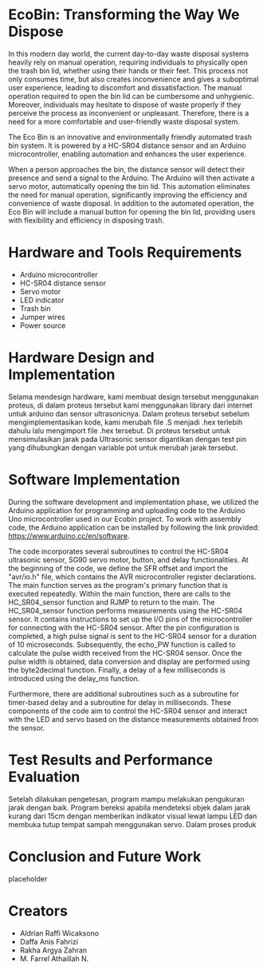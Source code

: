 
# EcoBin: Transforming the Way We Dispose

 In this modern day world, the current day-to-day waste disposal systems heavily rely on manual operation, requiring individuals to physically open the trash bin lid, whether using their hands or their feet. This process not only consumes time, but also creates inconvenience and gives a suboptimal user experience, leading to discomfort and dissatisfaction. The manual operation required to open the bin lid can be cumbersome and unhygienic. Moreover, individuals may hesitate to dispose of waste properly if they perceive the process as inconvenient or unpleasant. Therefore, there is a need for a more comfortable and user-friendly waste disposal system.
 
 
 The Eco Bin is an innovative and environmentally friendly automated trash bin system. It is powered by a HC-SR04 distance sensor and an Arduino microcontroller, enabling automation and enhances the user experience. 
 
 When a person approaches the bin, the distance sensor will detect their presence and send a signal to the Arduino. The Arduino will then activate a servo motor, automatically opening the bin lid. This automation eliminates the need for manual operation, significantly improving the efficiency and convenience of waste disposal. In addition to the automated operation, the Eco Bin will include a manual button for opening the bin lid, providing users with flexibility and efficiency in disposing trash.

# Hardware and Tools Requirements
* Arduino microcontroller
* HC-SR04 distance sensor
* Servo motor
* LED indicator
* Trash bin
* Jumper wires
* Power source

# Hardware Design and Implementation
Selama mendesign hardware, kami membuat design tersebut menggunakan proteus, di dalam proteus tersebut kami menggunakan library dari internet untuk arduino dan sensor ultrasonicnya. Dalam proteus tersebut sebelum mengimplementasikan kode, kami merubah file .S menjadi .hex terlebih dahulu lalu mengimport file .hex tersebut. Di proteus tersebut untuk mensimulasikan jarak pada Ultrasonic sensor digantikan dengan test pin yang dihubungkan dengan variable pot untuk merubah jarak tersebut.

# Software Implementation 
During the software development and implementation phase, we utilized the Arduino application for programming and uploading code to the Arduino Uno microcontroller used in our Ecobin project. To work with assembly code, the Arduino application can be installed by following the link provided: https://www.arduino.cc/en/software.

The code incorporates several subroutines to control the HC-SR04 ultrasonic sensor, SG90 servo motor, button, and delay functionalities. At the beginning of the code, we define the SFR offset and import the "avr/io.h" file, which contains the AVR microcontroller register declarations. The main function serves as the program's primary function that is executed repeatedly. Within the main function, there are calls to the HC_SR04_sensor function and RJMP to return to the main. The HC_SR04_sensor function performs measurements using the HC-SR04 sensor. It contains instructions to set up the I/O pins of the microcontroller for connecting with the HC-SR04 sensor. After the pin configuration is completed, a high pulse signal is sent to the HC-SR04 sensor for a duration of 10 microseconds. Subsequently, the echo_PW function is called to calculate the pulse width received from the HC-SR04 sensor. Once the pulse width is obtained, data conversion and display are performed using the byte2decimal function. Finally, a delay of a few milliseconds is introduced using the delay_ms function.

Furthermore, there are additional subroutines such as a subroutine for timer-based delay and a subroutine for delay in milliseconds. These components of the code aim to control the HC-SR04 sensor and interact with the LED and servo based on the distance measurements obtained from the sensor.

# Test Results and Performance Evaluation
Setelah dilakukan pengetesan, program mampu melakukan pengukuran jarak dengan baik. Program bereksi apabila mendeteksi objek dalam jarak kurang dari 15cm dengan memberikan indikator visual lewat lampu LED dan membuka tutup tempat sampah menggunakan servo. Dalam proses produk

# Conclusion and Future Work
placeholder

# Creators
* Aldrian Raffi Wicaksono	
* Daffa Anis Fahrizi 
* Rakha Argya Zahran
* M. Farrel Athaillah N.
